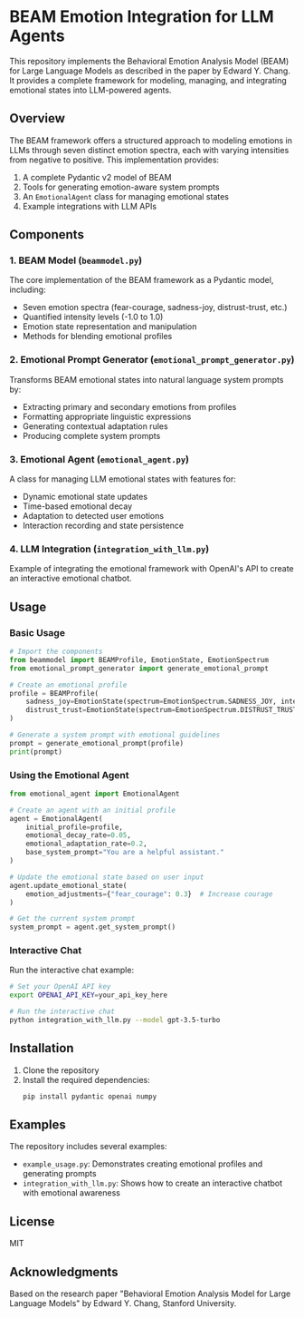 # BEAM Emotion Integration for LLM Agents

This repository implements the Behavioral Emotion Analysis Model (BEAM) for Large Language Models as described in the paper by Edward Y. Chang. It provides a complete framework for modeling, managing, and integrating emotional states into LLM-powered agents.

## Overview

The BEAM framework offers a structured approach to modeling emotions in LLMs through seven distinct emotion spectra, each with varying intensities from negative to positive. This implementation provides:

1. A complete Pydantic v2 model of BEAM
2. Tools for generating emotion-aware system prompts
3. An `EmotionalAgent` class for managing emotional states
4. Example integrations with LLM APIs

## Components

### 1. BEAM Model (`beammodel.py`)

The core implementation of the BEAM framework as a Pydantic model, including:

- Seven emotion spectra (fear-courage, sadness-joy, distrust-trust, etc.)
- Quantified intensity levels (-1.0 to 1.0)
- Emotion state representation and manipulation
- Methods for blending emotional profiles

### 2. Emotional Prompt Generator (`emotional_prompt_generator.py`)

Transforms BEAM emotional states into natural language system prompts by:

- Extracting primary and secondary emotions from profiles
- Formatting appropriate linguistic expressions
- Generating contextual adaptation rules
- Producing complete system prompts

### 3. Emotional Agent (`emotional_agent.py`)

A class for managing LLM emotional states with features for:

- Dynamic emotional state updates
- Time-based emotional decay
- Adaptation to detected user emotions
- Interaction recording and state persistence

### 4. LLM Integration (`integration_with_llm.py`)

Example of integrating the emotional framework with OpenAI's API to create an interactive emotional chatbot.

## Usage

### Basic Usage

```python
# Import the components
from beammodel import BEAMProfile, EmotionState, EmotionSpectrum
from emotional_prompt_generator import generate_emotional_prompt

# Create an emotional profile
profile = BEAMProfile(
    sadness_joy=EmotionState(spectrum=EmotionSpectrum.SADNESS_JOY, intensity=0.6),  # Joy
    distrust_trust=EmotionState(spectrum=EmotionSpectrum.DISTRUST_TRUST, intensity=0.3)  # Respect
)

# Generate a system prompt with emotional guidelines
prompt = generate_emotional_prompt(profile)
print(prompt)
```

### Using the Emotional Agent

```python
from emotional_agent import EmotionalAgent

# Create an agent with an initial profile
agent = EmotionalAgent(
    initial_profile=profile,
    emotional_decay_rate=0.05,
    emotional_adaptation_rate=0.2,
    base_system_prompt="You are a helpful assistant."
)

# Update the emotional state based on user input
agent.update_emotional_state(
    emotion_adjustments={"fear_courage": 0.3}  # Increase courage
)

# Get the current system prompt
system_prompt = agent.get_system_prompt()
```

### Interactive Chat

Run the interactive chat example:

```bash
# Set your OpenAI API key
export OPENAI_API_KEY=your_api_key_here

# Run the interactive chat
python integration_with_llm.py --model gpt-3.5-turbo
```

## Installation

1. Clone the repository
2. Install the required dependencies:
   ```bash
   pip install pydantic openai numpy
   ```

## Examples

The repository includes several examples:

- `example_usage.py`: Demonstrates creating emotional profiles and generating prompts
- `integration_with_llm.py`: Shows how to create an interactive chatbot with emotional awareness

## License

MIT

## Acknowledgments

Based on the research paper "Behavioral Emotion Analysis Model for Large Language Models" by Edward Y. Chang, Stanford University.